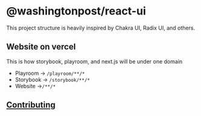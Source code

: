 # @washingtonpost/react-ui

This project structure is heavily inspired by Chakra UI, Radix UI, and others.

## Website on vercel

This is how storybook, playroom, and next.js will be under one domain

-   Playroom -> `/playroom/**/*`
-   Storybook -> `/storybook/**/*`
-   Website ->`/**/*`

## [Contributing](docs/CONTRIBUTING.md)
